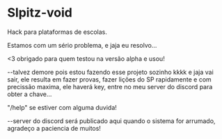 # Slpitz-void
Hack para plataformas de escolas.

Estamos com um sério problema, e jaja eu resolvo...

<3 obrigado para quem testou na versão alpha e usou!

--talvez demore pois estou fazendo esse projeto sozinho kkkk e jaja vai sair, ele resulta em fazer provas, fazer lições do SP rapidamente e com precissão maxima, ele haverá key, entre no meu server do discord para obter a chave...

"/help" se estiver com alguma duvida!

--server do discord será publicado aqui quando o sistema for arrumado, agradeço a paciencia de muitos! 
